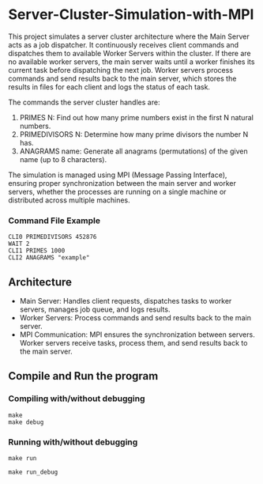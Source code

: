 # Server-Cluster-Simulation-with-MPI
This project simulates a server cluster architecture where the Main Server acts as a job dispatcher. It continuously receives client commands and dispatches them to available Worker Servers within the cluster. If there are no available worker servers, the main server waits until a worker finishes its current task before dispatching the next job. Worker servers process commands and send results back to the main server, which stores the results in files for each client and logs the status of each task.

The commands the server cluster handles are:

1. PRIMES N: Find out how many prime numbers exist in the first N natural numbers.
2. PRIMEDIVISORS N: Determine how many prime divisors the number N has.
3. ANAGRAMS name: Generate all anagrams (permutations) of the given name (up to 8 characters).

The simulation is managed using MPI (Message Passing Interface), ensuring proper synchronization between the main server and worker servers, whether the processes are running on a single machine or distributed across multiple machines.

### Command File Example
```
CLI0 PRIMEDIVISORS 452876
WAIT 2
CLI1 PRIMES 1000
CLI2 ANAGRAMS "example"
```
## Architecture
- Main Server: Handles client requests, dispatches tasks to worker servers, manages job queue, and logs results.
- Worker Servers: Process commands and send results back to the main server.
- MPI Communication: MPI ensures the synchronization between servers. Worker servers receive tasks, process them, and send results back to the main server.

## Compile and Run the program
### Compiling with/without debugging
```
make
make debug
```
### Running with/without debugging
```
make run
```
```
make run_debug
```
